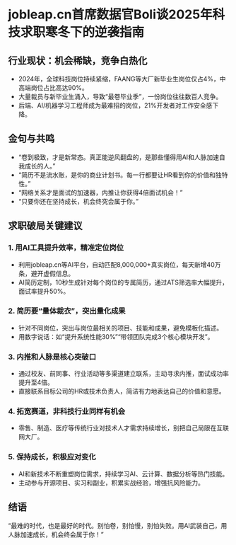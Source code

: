 # jobleap.cn首席数据官Boli谈2025年科技求职寒冬下的逆袭指南

## 行业现状：机会稀缺，竞争白热化

- 2024年，全球科技岗位持续紧缩，FAANG等大厂新毕业生岗位仅占4%，中高端岗位占比高达90%。
- 大量裁员与新毕业生涌入，导致“最卷毕业季”，一份岗位往往数百人竞争。
- 后端、AI/机器学习工程师成为最难招的岗位，21%开发者对工作安全感下降。

## 金句与共鸣

- “卷到极致，才是新常态。真正能逆风翻盘的，是那些懂得用AI和人脉加速自我成长的人。”
- “简历不是流水账，是你的商业计划书。每一行都要让HR看到你的价值和独特性。”
- “网络关系才是面试的加速器，内推让你获得4倍面试机会！”
- “只要你还在坚持成长，机会终究会属于你。”

## 求职破局关键建议

### 1. 用AI工具提升效率，精准定位岗位

- 利用jobleap.cn等AI平台，自动匹配8,000,000+真实岗位，每天新增40万条，避开虚假信息。
- AI简历定制，10秒生成针对每个岗位的专属简历，通过ATS筛选率大幅提升，面试率提升50%。

### 2. 简历要“量体裁衣”，突出量化成果

- 针对不同岗位，突出与岗位最相关的项目、技能和成果，避免模板化描述。
- 用数字说话：如“提升系统性能30%”“带领团队完成3个核心模块开发”。

### 3. 内推和人脉是核心突破口

- 通过校友、前同事、行业活动等多渠道建立联系，主动寻求内推，面试成功率提升至4倍。
- 直接联系目标公司的HR或技术负责人，简洁有力地表达自己的价值和意愿。

### 4. 拓宽赛道，非科技行业同样有机会

- 零售、制造、医疗等传统行业对技术人才需求持续增长，别把自己局限在互联网大厂。

### 5. 保持成长，积极应对变化

- AI和新技术不断重塑岗位需求，持续学习AI、云计算、数据分析等热门技能。
- 主动参与开源项目、实习和副业，积累实战经验，增强抗风险能力。

## 结语

“最难的时代，也是最好的时代。别怕卷，别怕慢，别怕失败。用AI武装自己，用人脉加速成长，机会终会属于你！”
